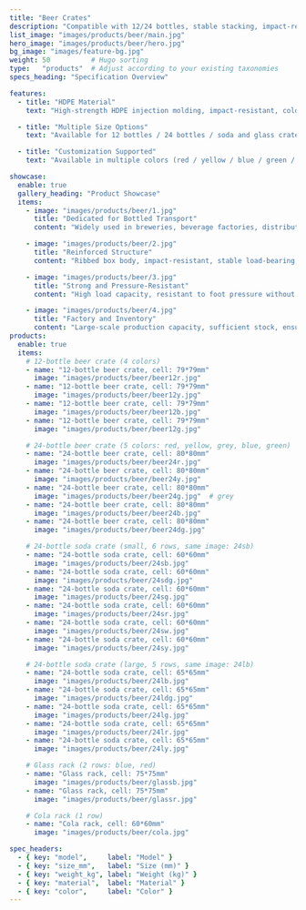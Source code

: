 ```yaml
---
title: "Beer Crates"
description: "Compatible with 12/24 bottles, stable stacking, impact-resistant and durable."
list_image: "images/products/beer/main.jpg"
hero_image: "images/products/beer/hero.jpg"
bg_image: "images/feature-bg.jpg"
weight: 50          # Hugo sorting
type:   "products"  # Adjust according to your existing taxonomies
specs_heading: "Specification Overview"

features:
  - title: "HDPE Material"
    text: "High-strength HDPE injection molding, impact-resistant, cold-resistant, not prone to cracking in long-term use."

  - title: "Multiple Size Options"
    text: "Available for 12 bottles / 24 bottles / soda and glass crates, covering various applications."

  - title: "Customization Supported"
    text: "Available in multiple colors (red / yellow / blue / green / white), with optional logo printing, stable mass supply."

showcase:
  enable: true
  gallery_heading: "Product Showcase"
  items:
    - image: "images/products/beer/1.jpg"
      title: "Dedicated for Bottled Transport"
      content: "Widely used in breweries, beverage factories, distributors, and food service logistics."

    - image: "images/products/beer/2.jpg"
      title: "Reinforced Structure"
      content: "Ribbed box body, impact-resistant, stable load-bearing, not easily deformed."

    - image: "images/products/beer/3.jpg"
      title: "Strong and Pressure-Resistant"
      content: "High load capacity, resistant to foot pressure without deformation, ensuring safe and reliable long-term use."

    - image: "images/products/beer/4.jpg"
      title: "Factory and Inventory"
      content: "Large-scale production capacity, sufficient stock, ensuring stable delivery."
products:
  enable: true
  items:
    # 12-bottle beer crate (4 colors)
    - name: "12-bottle beer crate, cell: 79*79mm"
      image: "images/products/beer/beer12r.jpg"
    - name: "12-bottle beer crate, cell: 79*79mm"
      image: "images/products/beer/beer12y.jpg"
    - name: "12-bottle beer crate, cell: 79*79mm"
      image: "images/products/beer/beer12b.jpg"
    - name: "12-bottle beer crate, cell: 79*79mm"
      image: "images/products/beer/beer12g.jpg"

    # 24-bottle beer crate (5 colors: red, yellow, grey, blue, green)
    - name: "24-bottle beer crate, cell: 80*80mm"
      image: "images/products/beer/beer24r.jpg"
    - name: "24-bottle beer crate, cell: 80*80mm"
      image: "images/products/beer/beer24y.jpg"
    - name: "24-bottle beer crate, cell: 80*80mm"
      image: "images/products/beer/beer24g.jpg"  # grey
    - name: "24-bottle beer crate, cell: 80*80mm"
      image: "images/products/beer/beer24b.jpg"
    - name: "24-bottle beer crate, cell: 80*80mm"
      image: "images/products/beer/beer24dg.jpg"

    # 24-bottle soda crate (small, 6 rows, same image: 24sb)
    - name: "24-bottle soda crate, cell: 60*60mm"
      image: "images/products/beer/24sb.jpg"
    - name: "24-bottle soda crate, cell: 60*60mm"
      image: "images/products/beer/24sdg.jpg"
    - name: "24-bottle soda crate, cell: 60*60mm"
      image: "images/products/beer/24sg.jpg"
    - name: "24-bottle soda crate, cell: 60*60mm"
      image: "images/products/beer/24sr.jpg"
    - name: "24-bottle soda crate, cell: 60*60mm"
      image: "images/products/beer/24sw.jpg"
    - name: "24-bottle soda crate, cell: 60*60mm"
      image: "images/products/beer/24sy.jpg"

    # 24-bottle soda crate (large, 5 rows, same image: 24lb)
    - name: "24-bottle soda crate, cell: 65*65mm"
      image: "images/products/beer/24lb.jpg"
    - name: "24-bottle soda crate, cell: 65*65mm"
      image: "images/products/beer/24ldg.jpg"
    - name: "24-bottle soda crate, cell: 65*65mm"
      image: "images/products/beer/24lg.jpg"
    - name: "24-bottle soda crate, cell: 65*65mm"
      image: "images/products/beer/24lr.jpg"
    - name: "24-bottle soda crate, cell: 65*65mm"
      image: "images/products/beer/24ly.jpg"

    # Glass rack (2 rows: blue, red)
    - name: "Glass rack, cell: 75*75mm"
      image: "images/products/beer/glassb.jpg"
    - name: "Glass rack, cell: 75*75mm"
      image: "images/products/beer/glassr.jpg"

    # Cola rack (1 row)
    - name: "Cola rack, cell: 60*60mm"
      image: "images/products/beer/cola.jpg"

spec_headers:
  - { key: "model",     label: "Model" }
  - { key: "size_mm",   label: "Size (mm)" }
  - { key: "weight_kg", label: "Weight (kg)" }
  - { key: "material",  label: "Material" }
  - { key: "color",     label: "Color" }
---
```

